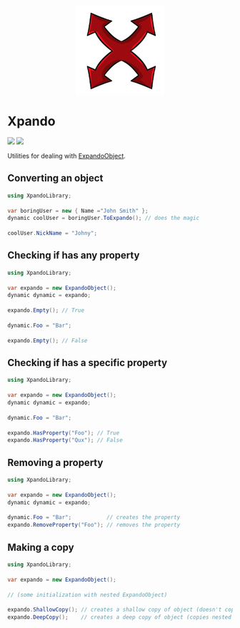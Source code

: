 <p align="center">
    <a href="#xpando">
        <img alt="logo" src="Assets/logo-200x200.png">
    </a>
</p>

# Xpando

[![][build-img]][build]
[![][nuget-img]][nuget]

Utilities for dealing with [ExpandoObject].

[build]:         https://ci.appveyor.com/project/TallesL/net-xpando
[build-img]:     https://ci.appveyor.com/api/projects/status/github/tallesl/net-xpando?svg=true
[nuget]:         https://www.nuget.org/packages/Xpando
[nuget-img]:     https://badge.fury.io/nu/Xpando.svg
[ExpandoObject]: https://msdn.microsoft.com/library/System.Dynamic.ExpandoObject

## Converting an object

```cs
using XpandoLibrary;

var boringUser = new { Name ="John Smith" };
dynamic coolUser = boringUser.ToExpando(); // does the magic

coolUser.NickName = "Johny";
```

## Checking if has any property

```cs
using XpandoLibrary;

var expando = new ExpandoObject();
dynamic dynamic = expando;

expando.Empty(); // True

dynamic.Foo = "Bar";

expando.Empty(); // False
```

## Checking if has a specific property

```cs
using XpandoLibrary;

var expando = new ExpandoObject();
dynamic dynamic = expando;

dynamic.Foo = "Bar";

expando.HasProperty("Foo"); // True
expando.HasProperty("Qux"); // False
```

## Removing a property

```cs
using XpandoLibrary;

var expando = new ExpandoObject();
dynamic dynamic = expando;

dynamic.Foo = "Bar";           // creates the property
expando.RemoveProperty("Foo"); // removes the property
```

## Making a copy

```cs
using XpandoLibrary;

var expando = new ExpandoObject();

// (some initialization with nested ExpandoObject)

expando.ShallowCopy(); // creates a shallow copy of object (doesn't copy nested ExpandoObject)
expando.DeepCopy();    // creates a deep copy of object (copies nested ExpandoObject)
```